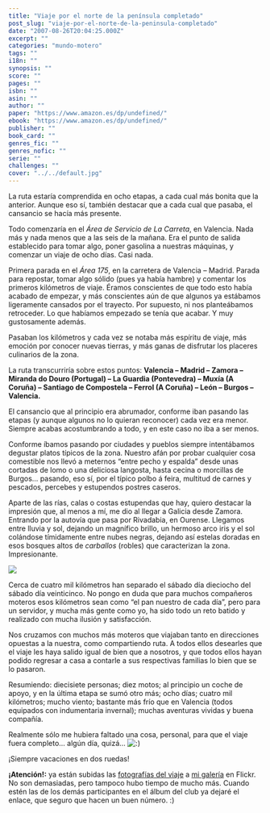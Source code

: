 ```yaml
---
title: "Viaje por el norte de la península completado"
post_slug: "viaje-por-el-norte-de-la-peninsula-completado"
date: "2007-08-26T20:04:25.000Z"
excerpt: ""
categories: "mundo-motero"
tags: ""
i18n: ""
synopsis: ""
score: ""
pages: ""
isbn: ""
asin: ""
author: ""
paper: "https://www.amazon.es/dp/undefined/"
ebook: "https://www.amazon.es/dp/undefined/"
publisher: ""
book_card: ""
genres_fic: ""
genres_nofic: ""
serie: ""
challenges: ""
cover: "../../default.jpg"
---
```


La ruta estaría comprendida en ocho etapas, a cada cual más bonita que la anterior. Aunque eso sí, también destacar que a cada cual que pasaba, el cansancio se hacía más presente.

Todo comenzaría en el _Área de Servicio de La Carreta_, en Valencia. Nada más y nada menos que a las seis de la mañana. Era el punto de salida establecido para tomar algo, poner gasolina a nuestras máquinas, y comenzar un viaje de ocho días. Casi nada.

Primera parada en el _Área 175_, en la carretera de Valencia – Madrid. Parada para repostar, tomar algo sólido (pues ya había hambre) y comentar los primeros kilómetros de viaje. Éramos conscientes de que todo esto había acabado de empezar, y más conscientes aún de que algunos ya estábamos ligeramente cansados por el trayecto. Por supuesto, ni nos planteábamos retroceder. Lo que habíamos empezado se tenía que acabar. Y muy gustosamente además.

Pasaban los kilómetros y cada vez se notaba más espíritu de viaje, más emoción por conocer nuevas tierras, y más ganas de disfrutar los placeres culinarios de la zona.

La ruta transcurriría sobre estos puntos: **Valencia – Madrid – Zamora – Miranda do Douro (Portugal) – La Guardia (Pontevedra) – Muxía (A Coruña) – Santiago de Compostela – Ferrol (A Coruña) – León – Burgos – Valencia.**

El cansancio que al principio era abrumador, conforme iban pasando las etapas (y aunque algunos no lo quieran reconocer) cada vez era menor. Siempre acabas acostumbrando a todo, y en este caso no iba a ser menos.

Conforme íbamos pasando por ciudades y pueblos siempre intentábamos degustar platos típicos de la zona. Nuestro afán por probar cualquier cosa comestible nos llevó a meternos “entre pecho y espalda” desde unas cortadas de lomo o una deliciosa langosta, hasta cecina o morcillas de Burgos… pasando, eso sí, por el típico polbo á feira, multitud de carnes y pescados, percebes y estupendos postres caseros.

Aparte de las rías, calas o costas estupendas que hay, quiero destacar la impresión que, al menos a mí, me dio al llegar a Galicia desde Zamora. Entrando por la autovía que pasa por Rivadabia, en Ourense. Llegamos entre lluvia y sol, dejando un magnífico brillo, un hermoso arco iris y el sol colándose tímidamente entre nubes negras, dejando así estelas doradas en esos bosques altos de _carballos_ (robles) que caracterizan la zona. Impresionante.

![](images/1242939702_f64a4f3ec8.jpg)

Cerca de cuatro mil kilómetros han separado el sábado día dieciocho del sábado día veinticinco. No pongo en duda que para muchos compañeros moteros esos kilómetros sean como “el pan nuestro de cada día”, pero para un servidor, y mucha más gente como yo, ha sido todo un reto batido y realizado con mucha ilusión y satisfacción.

Nos cruzamos con muchos más moteros que viajaban tanto en direcciones opuestas a la nuestra, como compartiendo ruta. A todos ellos desearles que el viaje les haya salido igual de bien que a nosotros, y que todos ellos hayan podido regresar a casa a contarle a sus respectivas familias lo bien que se lo pasaron.

Resumiendo: diecisiete personas; diez motos; al principio un coche de apoyo, y en la última etapa se sumó otro más; ocho días; cuatro mil kilómetros; mucho viento; bastante más frío que en Valencia (todos equipados con indumentaria invernal); muchas aventuras vividas y buena compañía.

Realmente sólo me hubiera faltado una cosa, personal, para que el viaje fuera completo… algún día, quizá… ![:)](http://fjp.es/wp-includes/images/smilies/icon_smile.gif)

¡Siempre vacaciones en dos ruedas!

**¡Atención!:** ya están subidas las [fotografías del viaje](http://flickr.com/photos/wizard_/sets/72157601674366346/) a [mi galería](http://flickr.com/photos/wizard_/) en Flickr. No son demasiadas, pero tampoco hubo tiempo de mucho más. Cuando estén las de los demás participantes en el álbum del club ya dejaré el enlace, que seguro que hacen un buen número. :)
